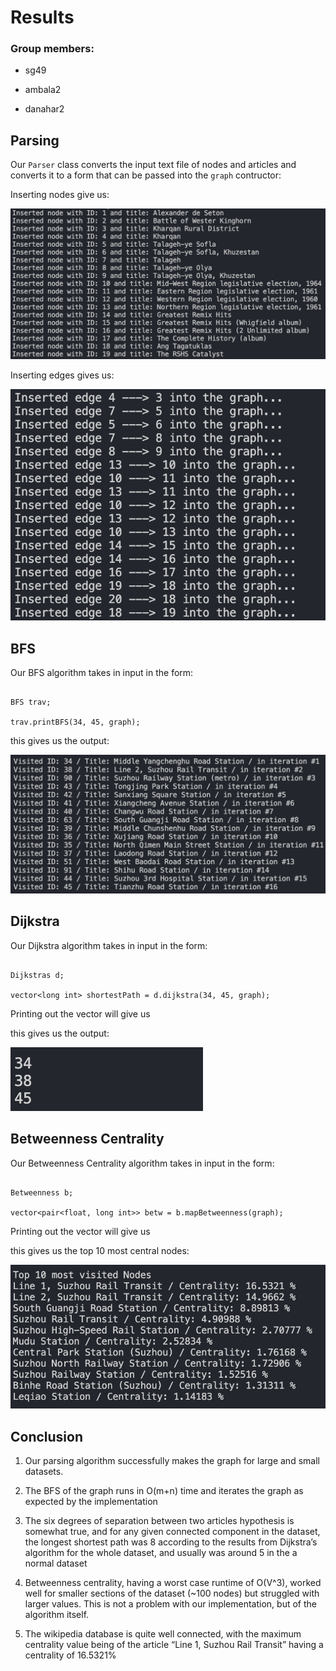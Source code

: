 # Results


### Group members:

* sg49

* ambala2

* danahar2

 

## Parsing

 

Our ```Parser``` class converts the input text file of nodes and articles and converts it to a form that can be passed into the ```graph``` contructor:

 

Inserting nodes give us:

![](Images/nodeinsert.png)

 

Inserting edges gives us:

![](Images/edgeinsert.png)

 

## BFS

 

Our BFS algorithm takes in input in the form:

```

BFS trav;

trav.printBFS(34, 45, graph);

```

this gives us the output:

![](Images/bfs.png)

 

## Dijkstra

 

Our Dijkstra algorithm takes in input in the form:

```

Dijkstras d;

vector<long int> shortestPath = d.dijkstra(34, 45, graph);

```

Printing out the vector will give us

this gives us the output:

 

![](Images/dijkstra.png)

 

## Betweenness Centrality

 

Our Betweenness Centrality algorithm takes in input in the form:

```

Betweenness b;

vector<pair<float, long int>> betw = b.mapBetweenness(graph);

```

Printing out the vector will give us

this gives us the top 10 most central nodes:

 

![](Images/betweenness.png)

 

## Conclusion

 

1. Our parsing algorithm successfully makes the graph for large and small datasets.

2. The BFS of the graph runs in O(m+n) time and iterates the graph as expected by the implementation

3. The six degrees of separation between two articles hypothesis is somewhat true, and for any given connected component in the dataset, the longest shortest path was 8 according to the results from Dijkstra’s algorithm for the whole dataset, and usually was around 5 in the a normal dataset

4. Betweenness centrality, having a worst case runtime of O(V^3), worked well for smaller sections of the dataset (~100 nodes) but struggled with larger values. This is not a problem with our implementation, but of the algorithm itself.

5. The wikipedia database is quite well connected, with the maximum centrality value being of the article “Line 1, Suzhou Rail Transit” having a centrality of 16.5321%

 